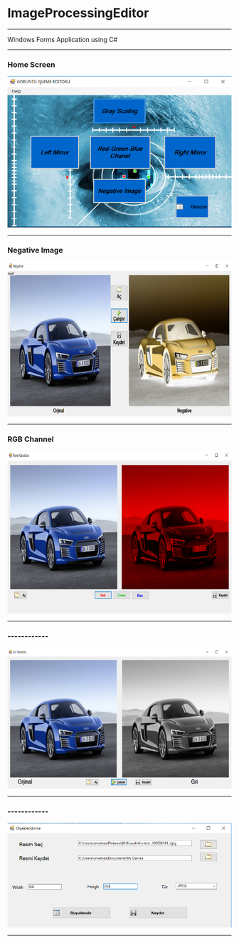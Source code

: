 # ImageProcessingEditor
 <hr>
 Windows Forms Application using C#
 <hr>
 
  <b><h3>Home Screen</b></h3> 
![header image](https://github.com/omerfbas/ImageProcessingEditor/blob/master/Images/1Menu.png)

 <hr>

 <b><h3>Negative Image</b></h3> 
![header image](https://github.com/omerfbas/ImageProcessingEditor/blob/master/Images/2NegativeImage.png)

 <hr>

 <h3><b>RGB Channel</b></h3> 
 
![header image](https://github.com/omerfbas/ImageProcessingEditor/blob/master/Images/3RGBChannel.png)

 <hr>
 
 <b><h3>------------</b></h3> 
![header image](https://github.com/omerfbas/ImageProcessingEditor/blob/master/Images/4GrayScaling.png)

 <hr>
 
 <b><h3>------------</b></h3> 
![header image](https://github.com/omerfbas/ImageProcessingEditor/blob/master/Images/5DigitalResize.png)

 <hr>
